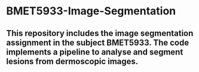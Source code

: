 # BMET5933-Image-Segmentation

## This repository includes the image segmentation assignment in the subject BMET5933. The code implements a pipeline to analyse and segment lesions from dermoscopic images. 
